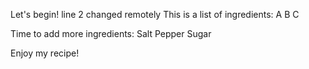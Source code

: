 Let's begin!
line 2 changed remotely
This is a list of ingredients:
A
B
C

Time to add more ingredients:
Salt
Pepper
Sugar

Enjoy my recipe!
